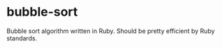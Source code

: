 # bubble-sort

Bubble sort algorithm written in Ruby. Should be pretty efficient by Ruby standards.
